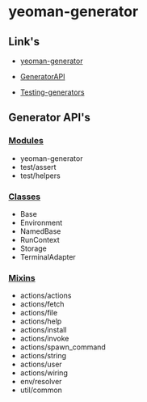 
# yeoman-generator

## Link's

 + [yeoman-generator](https://github.com/yeoman/yeoman/wiki/Generators#wiki-frequently-asked-questions)

 + [GeneratorAPI](http://yeoman.github.io/generator/)

 + [Testing-generators](https://github.com/yeoman/generator/wiki/Testing-generators)

## Generator API's

### [Modules](https://github.com/MSakamaki/GeneratorAPI/blob/master/Module.md)

 + yeoman-generator
 + test/assert
 + test/helpers

### [Classes](https://github.com/MSakamaki/GeneratorAPI/blob/master/Classes.md)

 + Base
 + Environment
 + NamedBase
 + RunContext
 + Storage
 + TerminalAdapter


### [Mixins](https://github.com/MSakamaki/GeneratorAPI/blob/master/Mixins.md)

 + actions/actions
 + actions/fetch
 + actions/file
 + actions/help
 + actions/install
 + actions/invoke
 + actions/spawn_command
 + actions/string
 + actions/user
 + actions/wiring
 + env/resolver
 + util/common

